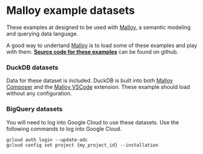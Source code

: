 # Malloy example datasets
These examples at designed to be used with [Malloy](http://www.malloydata.dev), a semantic modeling and querying data language. 

A good way to undertand [Malloy](http://www.malloydata.dev) is to load some of these examples and
play with them.  **[Source code for these examples](https://github.com/malloydata/malloy-samples)** can be found on github.


### DuckDB datasets
Data for these dataset is included.  DuckDB is built into both [Malloy Composer](https://github.com/malloydata/malloy-composer) 
and the [Malloy VSCode](https://marketplace.visualstudio.com/items?itemName=malloydata.malloy-vscode) extension.  These example should load without any configuration.

<!-- malloy-app 
  app="auto_recalls" 
  name="Automobile Recalls" 
  description="Public data from data.gov on automobile recalls" 
-->

<!-- malloy-app 
  app="ecommerce" 
  name="eCommerce" 
  description="Example Transactional data for an eCommerce business" 
-->

<!-- malloy-app 
  app="faa" 
  name="FAA" 
  description="A subset of the NTSB Flights Dataset, with information about flights, carriers, aircrafts, and more." 
-->

<!-- malloy-app 
  app="ga4" 
  name="Google Analytics 4" 
  description="Public data from Google Analytics with examples of how to compute user and events statistics." 
-->

<!-- malloy-app 
  app="imdb" 
  name="IMDB" 
  description="IMDb makes data available for download via their website. Used with permission.  Example of how to compute and report metrics about movies and the people who act in them." 
-->

<!-- malloy-app 
  app="names" 
  name="USA Baby Names" 
  description="All births in the USA since 1910 by state, first name, and gender" 
-->

### BigQuery datasets
You will need to log into Google Cloud to use these datasets.  Use the following
commands to log into Google Cloud.

```
gcloud auth login --update-adc
gcloud config set project {my_project_id} --installation
```

<!-- malloy-app 
  app="bigquery_ga_sessions" 
  name="Google Analytics Sessions" 
  description="Public data from Google Analytics with examples of how to compute and report sessions metrics." 
-->

<!-- malloy-app 
  app="bigquery_ga4" 
  name="Google Analytics" 
  description="Public data from Google Analytics with examples of how to compute and report user and events statistics." 
-->

<!-- malloy-app 
  app="bigquery_hackernews" 
  name="Hacker News" 
  description="Posts from news.ycombinator.com" 
-->

<!-- malloy-app 
  app="bigquery_iowa" 
  name="Iowa Liquor Store Purchases" 
  description="Public data from state owned Iowa Liquor Stores" 
-->